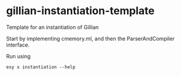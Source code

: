 # gillian-instantiation-template
Template for an instantiation of Gillian

Start by implementing cmemory.ml, and then the ParserAndCompiler interface.

Run using
```
esy x instantiation --help
```